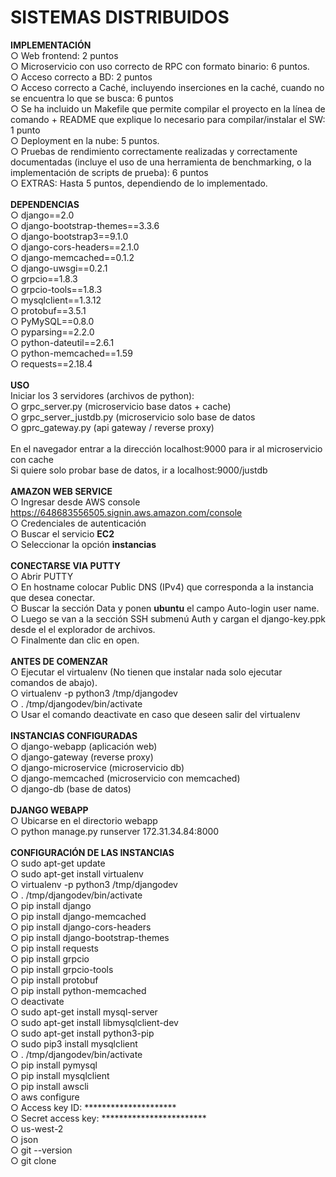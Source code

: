 # SISTEMAS DISTRIBUIDOS
<strong>IMPLEMENTACIÓN</strong>
<br>
○ Web frontend: 2 puntos<br>
○ Microservicio con uso correcto de RPC con formato binario: 6 puntos.  
○ Acceso correcto a BD: 2 puntos<br>
○ Acceso correcto a Caché, incluyendo inserciones en la caché, cuando no se
encuentra lo que se busca: 6 puntos<br>
○ Se ha incluido un Makefile que permite compilar el proyecto en la línea de
comando + README que explique lo necesario para compilar/instalar el SW: 1
punto<br>
○ Deployment en la nube: 5 puntos.<br>
○ Pruebas de rendimiento correctamente realizadas y correctamente
documentadas (incluye el uso de una herramienta de benchmarking, o la
implementación de scripts de prueba): 6 puntos<br>
○ EXTRAS: Hasta 5 puntos, dependiendo de lo implementado.<br>
<br>
<strong>DEPENDENCIAS</strong>
<br>
○ django==2.0<br>
○ django-bootstrap-themes==3.3.6<br>
○ django-bootstrap3==9.1.0<br>
○ django-cors-headers==2.1.0<br>
○ django-memcached==0.1.2<br>
○ django-uwsgi==0.2.1<br>
○ grpcio==1.8.3<br>
○ grpcio-tools==1.8.3<br>
○ mysqlclient==1.3.12<br>
○ protobuf==3.5.1<br>
○ PyMySQL==0.8.0<br>
○ pyparsing==2.2.0<br>
○ python-dateutil==2.6.1<br>
○ python-memcached==1.59<br>
○ requests==2.18.4<br>
<br>
<strong>USO</strong>
<br>
Iniciar los 3 servidores (archivos de python):<br>
○ grpc_server.py (microservicio base datos + cache)<br>
○ grpc_server_justdb.py (microservicio solo base de datos<br>
○ gprc_gateway.py (api gateway / reverse proxy)<br>
<br>
En el navegador entrar a la dirección localhost:9000 para ir al microservicio con cache<br>
Si quiere solo probar base de datos, ir a localhost:9000/justdb<br>
<br>
<strong>AMAZON WEB SERVICE</strong>
<br>
○ Ingresar desde AWS console https://648683556505.signin.aws.amazon.com/console<br>
○ Credenciales de autenticación<br>
○ Buscar el servicio <strong>EC2</strong><br>
○ Seleccionar la opción <strong>instancias</strong><br>
<br>
<strong>CONECTARSE VIA PUTTY</strong>
<br>
○ Abrir PUTTY<br>
○ En hostname colocar Public DNS (IPv4) que corresponda a la instancia que desea conectar.<br>
○ Buscar la sección Data y ponen <strong>ubuntu</strong> el campo Auto-login user name.<br>
○ Luego se van a la sección SSH submenú Auth y cargan el django-key.ppk desde el el explorador de archivos.<br>
○ Finalmente dan clic en open.<br>
<br>
<strong>ANTES DE COMENZAR</strong>
<br>
○ Ejecutar el virtualenv (No tienen que instalar nada solo ejecutar comandos de abajo).<br>
○ virtualenv -p python3 /tmp/djangodev<br>
○ . /tmp/djangodev/bin/activate<br>
○ Usar el comando deactivate en caso que deseen salir del virtualenv<br>
<br>
<strong>INSTANCIAS CONFIGURADAS</strong>
<br>
○ django-webapp (aplicación web)<br>
○ django-gateway (reverse proxy)<br>
○ django-microservice (microservicio db)<br>
○ django-memcached (microservicio con memcached)<br>
○ django-db (base de datos)<br>
<br>
<strong>DJANGO WEBAPP</strong>
<br>
○ Ubicarse en el directorio webapp<br>
○ python manage.py runserver 172.31.34.84:8000<br>
<br>
<strong>CONFIGURACIÓN DE LAS INSTANCIAS</strong>
<br>
○ sudo apt-get update<br>
○ sudo apt-get install virtualenv<br>
○ virtualenv -p python3 /tmp/djangodev<br>
○ . /tmp/djangodev/bin/activate<br>
○ pip install django<br>
○ pip install django-memcached<br>
○ pip install django-cors-headers<br>
○ pip install django-bootstrap-themes<br>
○ pip install requests<br>
○ pip install grpcio<br>
○ pip install grpcio-tools<br>
○ pip install protobuf<br>
○ pip install python-memcached<br>
○ deactivate<br>
○ sudo apt-get install mysql-server<br>
○ sudo apt-get install libmysqlclient-dev<br>
○ sudo apt-get install python3-pip<br>
○ sudo pip3 install mysqlclient<br>
○ . /tmp/djangodev/bin/activate<br>
○ pip install pymysql<br>
○ pip install mysqlclient<br>
○ pip install awscli<br>
○ aws configure<br>
○ Access key ID: *********************<br>
○ Secret access key: ************************<br>
○ us-west-2<br>
○ json<br>
○ git --version<br>
○ git clone <repository><br>






